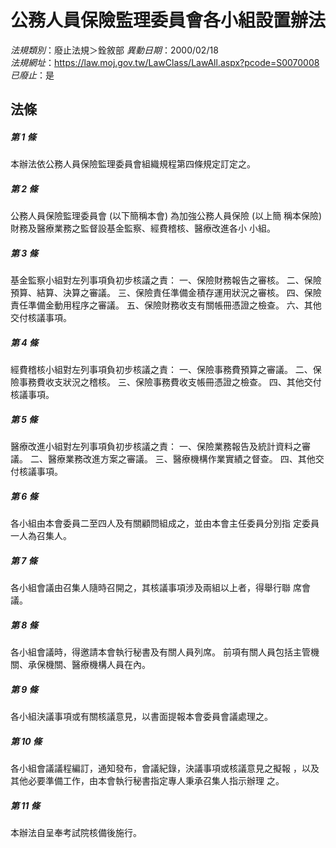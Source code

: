 # 公務人員保險監理委員會各小組設置辦法

*法規類別*：廢止法規＞銓敘部
*異動日期*：2000/02/18  
*法規網址*：https://law.moj.gov.tw/LawClass/LawAll.aspx?pcode=S0070008
*已廢止*：是


## 法條
##### 第 1 條
本辦法依公務人員保險監理委員會組織規程第四條規定訂定之。

##### 第 2 條
公務人員保險監理委員會 (以下簡稱本會) 為加強公務人員保險 (以上簡
稱本保險) 財務及醫療業務之監督設基金監察、經費稽核、醫療改進各小
小組。

##### 第 3 條
基金監察小組對左列事項負初步核議之責：
一、保險財務報告之審核。
二、保險預算、結算、決算之審議。
三、保險責任準備金積存運用狀況之審核。
四、保險責任準備金動用程序之審議。
五、保險財務收支有關帳冊憑證之檢查。
六、其他交付核議事項。


##### 第 4 條
經費稽核小組對左列事項負初步核議之責：
一、保險事務費預算之審議。
二、保險事務費收支狀況之稽核。
三、保險事務費收支帳冊憑證之檢查。
四、其他交付核議事項。


##### 第 5 條
醫療改進小組對左列事項負初步核議之責：
一、保險業務報告及統計資料之審議。
二、醫療業務改進方案之審議。
三、醫療機構作業實績之督查。
四、其他交付核議事項。


##### 第 6 條
各小組由本會委員二至四人及有關顧問組成之，並由本會主任委員分別指
定委員一人為召集人。

##### 第 7 條
各小組會議由召集人隨時召開之，其核議事項涉及兩組以上者，得舉行聯
席會議。

##### 第 8 條
各小組會議時，得邀請本會執行秘書及有關人員列席。
前項有關人員包括主管機關、承保機關、醫療機構人員在內。

##### 第 9 條
各小組決議事項或有關核議意見，以書面提報本會委員會議處理之。

##### 第 10 條
各小組會議議程編訂，通知發布，會議紀錄，決議事項或核議意見之擬報
，以及其他必要準備工作，由本會執行秘書指定專人秉承召集人指示辦理
之。

##### 第 11 條
本辦法自呈奉考試院核備後施行。


